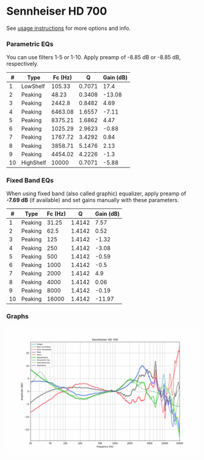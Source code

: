 # Sennheiser HD 700
See [usage instructions](https://github.com/jaakkopasanen/AutoEq#usage) for more options and info.

### Parametric EQs
You can use filters 1-5 or 1-10. Apply preamp of -8.85 dB or -8.85 dB, respectively.

|   # | Type      |   Fc (Hz) |      Q |   Gain (dB) |
|-----|-----------|-----------|--------|-------------|
|   1 | LowShelf  |    105.33 | 0.7071 |       17.4  |
|   2 | Peaking   |     48.23 | 0.3408 |      -13.08 |
|   3 | Peaking   |   2442.8  | 0.8482 |        4.69 |
|   4 | Peaking   |   6463.08 | 1.6557 |       -7.11 |
|   5 | Peaking   |   8375.21 | 1.6862 |        4.47 |
|   6 | Peaking   |   1025.29 | 2.9623 |       -0.88 |
|   7 | Peaking   |   1767.72 | 3.4292 |        0.84 |
|   8 | Peaking   |   3858.71 | 5.1476 |        2.13 |
|   9 | Peaking   |   4454.02 | 4.2226 |       -1.3  |
|  10 | HighShelf |  10000    | 0.7071 |       -5.88 |

### Fixed Band EQs
When using fixed band (also called graphic) equalizer, apply preamp of **-7.69 dB** (if available) and set gains manually with these parameters.

|   # | Type    |   Fc (Hz) |      Q |   Gain (dB) |
|-----|---------|-----------|--------|-------------|
|   1 | Peaking |     31.25 | 1.4142 |        7.57 |
|   2 | Peaking |     62.5  | 1.4142 |        0.52 |
|   3 | Peaking |    125    | 1.4142 |       -1.32 |
|   4 | Peaking |    250    | 1.4142 |       -3.08 |
|   5 | Peaking |    500    | 1.4142 |       -0.59 |
|   6 | Peaking |   1000    | 1.4142 |       -0.5  |
|   7 | Peaking |   2000    | 1.4142 |        4.9  |
|   8 | Peaking |   4000    | 1.4142 |        0.06 |
|   9 | Peaking |   8000    | 1.4142 |       -0.19 |
|  10 | Peaking |  16000    | 1.4142 |      -11.97 |

### Graphs
![](./Sennheiser%20HD%20700.png)
